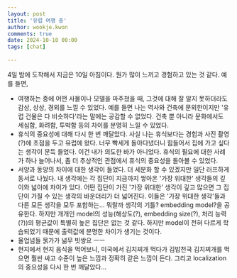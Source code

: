 ```yaml
---  
layout: post  
title: '유럽 여행 중'  
author: wookje.kwon  
comments: true  
date: 2024-10-10 00:00  
tags: [chat]  
  
---  
```


4일 밤에 도착해서 지금은 10일 아침이다. 뭔가 많이 느끼고 경험하고 있는 것 같다. 예를 들면,

- 여행하는 중에 어떤 사물이나 모델을 마주쳤을 때, 그것에 대해 잘 알지 못하더라도 감상, 상상, 경외를 느낄 수 있었다. 예를 들면 나는 역사와 건축에 문외한이지만 '유럽 건물은 다 비슷하다'라는 말에는 공감할 수 없었다. 건축 뿐 아니라 문화에서도 세심함, 화려함, 투박함 등의 차이를 분명히 느낄 수 있었다.  
- 휴식의 중요성에 대해 다시 한 번 깨달았다. 사실 나는 휴식보다는 경험과 사진 촬영(?)에 초점을 두고 유럽에 왔다. 너무 빡세게 돌아다녔더니 힘들어서 집에 가고 싶다는 생각이 문득 들었다. 이건 내가 의도한 바가 아니었다. 휴식의 필요에 대한 사례가 하나 늘어나서, 좀 더 추상적인 관점에서 휴식의 중요성을 돌아볼 수 있었다.  
- 서양과 동양의 차이에 대한 생각이 들었다. 더 세분화 할 수 있겠지만 일단 러프하게 동서로 나눴다. 내 생각에는 각 집단이 지금까지 쌓아온 '가장 위대한' 생각들의 깊이와 넓이에 차이가 있다. 어떤 집단이 가진 '가장 위대한' 생각이 깊고 많으면 그 집단이 가질 수 있는 생각의 바운더리가 더 넓어진다. 이들은 '가장 위대한 생각'들과 다른 모든 생각을 모두 포함하는... 뭐랄까 생각의 기틀? embedding model?을 공유한다. 하지만 개개인 model의 성능(해상도(?), embedding size(?), 처리 능력(?))의 평균값이 특별히 높은 집단은 없는 것 같다. 하지만 model이 전혀 다르게 학습되었기 때문에 출력값에 분명한 차이가 생기는 것이다.  
- 율업넘들 묽가가 넒무 빗쌍요 ㅡㅡ  
- 현지에서 현지 음식을 먹어보니, 미국에서 김치찌개 먹다가 김밥천국 김치찌개를 먹으면 훨씬 싸고 수준이 높은 느낌과 정확히 같은 느낌이 든다. 그리고 localization의 중요성을 다시 한 번 깨달았다...  